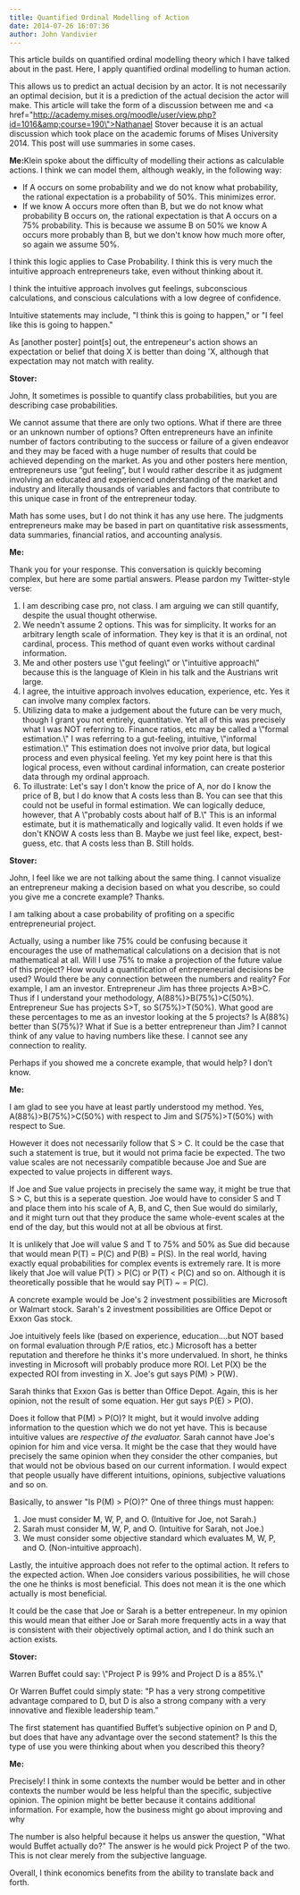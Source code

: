 ```yaml
---
title: Quantified Ordinal Modelling of Action
date: 2014-07-26 16:07:36
author: John Vandivier
---
```




This article builds on quantified ordinal modelling theory which I have talked about in the past. Here, I apply quantified ordinal modelling to human action.

This allows us to predict an actual decision by an actor. It is not necessarily an optimal decision, but it is a prediction of the actual decision the actor will make. This article will take the form of a discussion between me and <a href=\"http://academy.mises.org/moodle/user/view.php?id=1016&amp;course=190\">Nathanael Stover</a> because it is an actual discussion which took place on the academic forums of Mises University 2014. This post will use summaries in some cases.
<div class=\"no-overflow\">
<div class=\"content\">
<div class=\"posting fullpost\"><strong>Me:</strong>Klein spoke about the difficulty of modelling their actions as calculable actions. I think we can model them, although weakly, in the following way:
<ul>
	<li>If A occurs on some probability and we do not know what probability, the rational expectation is a probability of 50%. This minimizes error.</li>
	<li>If we know A occurs more often than B, but we do not know what probability B occurs on, the rational expectation is that A occurs on a 75% probability. This is because we assume B on 50% we know A occurs more probably than B, but we don't know how much more ofter, so again we assume 50%.</li>
</ul>
I think this logic applies to Case Probability. I think this is very much the intuitive approach entrepreneurs take, even without thinking about it.

I think the intuitive approach involves gut feelings, subconscious calculations, and conscious calculations with a low degree of confidence.

</div>
</div>
</div>
<div class=\"indent\">
<div class=\"indent\">
<div class=\"forumpost clearfix\">
<div class=\"row maincontent clearfix\">
<div class=\"no-overflow\">
<div class=\"content\">
<div class=\"posting fullpost\">

Intuitive statements may include, \"I think this is going to happen,\" or \"I feel like this is going to happen.\"

As [another poster] point[s] out, the entrepeneur's action shows an expectation or belief that doing X is better than doing 'X, although that expectation may not match with reality.

</div>
</div>
</div>
</div>
</div>
</div>
</div>
<div class=\"forumpost clearfix\">
<div class=\"row maincontent clearfix\">
<div class=\"left\">
<div class=\"grouppictures\"><strong>Stover:</strong></div>
</div>
<div class=\"no-overflow\">
<div class=\"content\">
<div class=\"posting fullpost\">

John, It sometimes is possible to quantify class probabilities, but you are describing case probabilities.

We cannot assume that there are only two options. What if there are three or an unknown number of options? Often entrepreneurs have an infinite number of factors contributing to the success or failure of a given endeavor and they may be faced with a huge number of results that could be achieved depending on the market. As you and other posters here mention, entrepreneurs use “gut feeling”, but I would rather describe it as judgment involving an educated and experienced understanding of the market and industry and literally thousands of variables and factors that contribute to this unique case in front of the entrepreneur today.

Math has some uses, but I do not think it has any use here. The judgments entrepreneurs make may be based in part on quantitative risk assessments, data summaries, financial ratios, and accounting analysis.

<strong>Me:</strong>

</div>
</div>
</div>
</div>
</div>
<div class=\"forumpost clearfix\">
<div class=\"row maincontent clearfix\">
<div class=\"no-overflow\">
<div class=\"content\">
<div class=\"posting fullpost\">

Thank you for your response. This conversation is quickly becoming complex, but here are some partial answers. Please pardon my Twitter-style verse:
<ol>
	<li>I am describing case pro, not class. I am arguing we can still quantify, despite the usual thought otherwise.</li>
	<li>We needn't assume 2 options. This was for simplicity. It works for an arbitrary length scale of information. They key is that it is an ordinal, not cardinal, process. This method of quant even works without cardinal information.</li>
	<li>Me and other posters use \"gut feeling\" or \"intuitive approach\" because this is the language of Klein in his talk and the Austrians writ large.</li>
	<li>I agree, the intuitive approach involves education, experience, etc. Yes it can involve many complex factors.</li>
	<li>Utilizing data to make a judgement about the future can be very much, though I grant you not entirely, quantitative. Yet all of this was precisely what I was NOT referring to. Finance ratios, etc may be called a \"formal estimation.\" I was referring to a gut-feeling, intuitive, \"informal estimation.\" This estimation does not involve prior data, but logical process and even physical feeling. Yet my key point here is that this logical process, even without cardinal information, can create posterior data through my ordinal approach.</li>
	<li>To illustrate: Let's say I don't know the price of A, nor do I know the price of B, but I do know that A costs less than B. You can see that this could not be useful in formal estimation. We can logically deduce, however, that A \"probably costs about half of B.\" This is an informal estimate, but it is mathematically and logically valid. It even holds if we don't KNOW A costs less than B. Maybe we just feel like, expect, best-guess, etc. that A costs less than B. Still holds.</li>
</ol>
</div>
</div>
</div>
</div>
<div class=\"row side\">
<div class=\"forumpost clearfix\"><strong>Stover:</strong>
<div class=\"row maincontent clearfix\">
<div class=\"no-overflow\">
<div class=\"content\">
<div class=\"posting fullpost\">

John, I feel like we are not talking about the same thing. I cannot visualize an entrepreneur making a decision based on what you describe, so could you give me a concrete example? Thanks.

I am talking about a case probability of profiting on a specific entrepreneurial project.

Actually, using a number like 75% could be confusing because it encourages the use of mathematical calculations on a decision that is not mathematical at all. Will I use 75% to make a projection of the future value of this project? How would a quantification of entrepreneurial decisions be used? Would there be any connection between the numbers and reality? For example, I am an investor. Entrepreneur Jim has three projects A&gt;B&gt;C. Thus if I understand your methodology, A(88%)&gt;B(75%)&gt;C(50%). Entrepreneur Sue has projects S&gt;T, so S(75%)&gt;T(50%). What good are these percentages to me as an investor looking at the 5 projects? Is A(88%) better than S(75%)? What if Sue is a better entrepreneur than Jim? I cannot think of any value to having numbers like these. I cannot see any connection to reality.

Perhaps if you showed me a concrete example, that would help? I don’t know.

<strong>Me:</strong>

</div>
</div>
</div>
</div>
</div>
</div>
</div>
<div class=\"indent\">
<div class=\"indent\">
<div class=\"forumpost clearfix\">
<div class=\"row maincontent clearfix\">
<div class=\"no-overflow\">
<div class=\"content\">
<div class=\"posting fullpost\">

I am glad to see you have at least partly understood my method. Yes, A(88%)&gt;B(75%)&gt;C(50%) with respect to Jim and S(75%)&gt;T(50%) with respect to Sue.

However it does not necessarily follow that S &gt; C. It could be the case that such a statement is true, but it would not prima facie be expected. The two value scales are not necessarily compatible because Joe and Sue are expected to value projects in different ways.

If Joe and Sue value projects in precisely the same way, it might be true that S &gt; C, but this is a seperate question. Joe would have to consider S and T and place them into his scale of A, B, and C, then Sue would do similarly, and it might turn out that they produce the same whole-event scales at the end of the day, but this would not at all be obvious at first.

It is unlikely that Joe will value S and T to 75% and 50% as Sue did because that would mean P(T) = P(C) and P(B) = P(S). In the real world, having exactly equal probabilities for complex events is extremely rare. It is more likely that Joe will value P(T) &gt; P(C) or P(T) &lt; P(C) and so on. Although it is theoretically possible that he would say P(T) ~ = P(C).

A concrete example would be Joe's 2 investment possibilities are Microsoft or Walmart stock. Sarah's 2 investment possibilities are Office Depot or Exxon Gas stock.

Joe intuitively feels like (based on experience, education....but NOT based on formal evaluation through P/E ratios, etc.) Microsoft has a better reputation and therefore he thinks it's more undervalued. In short, he thinks investing in Microsoft will probably produce more ROI. Let P(X) be the expected ROI from investing in X. Joe's gut says P(M) &gt; P(W).

Sarah thinks that Exxon Gas is better than Office Depot. Again, this is her opinion, not the result of some equation. Her gut says P(E) &gt; P(O).

Does it follow that P(M) &gt; P(O)? It might, but it would involve adding information to the question which we do not yet have. This is because intuitive values are <em>respective of the evaluator.</em> Sarah cannot have Joe's opinion for him and vice versa. It might be the case that they would have precisely the same opinion when they consider the other companies, but that would not be obvious based on our current information. I would expect that people usually have different intuitions, opinions, subjective valuations and so on.

Basically, to answer \"Is P(M) &gt; P(O)?\" One of three things must happen:
<ol>
	<li>Joe must consider M, W, P, and O. (Intuitive for Joe, not Sarah.)</li>
	<li>Sarah must consider M, W, P, and O. (Intuitive for Sarah, not Joe.)</li>
	<li>We must consider some objective standard which evaluates M, W, P, and O. (Non-intuitive approach).</li>
</ol>
Lastly, the intuitive approach does not refer to the optimal action. It refers to the expected action. When Joe considers various possibilities, he will chose the one he thinks is most beneficial. This does not mean it is the one which actually is most beneficial.

It could be the case that Joe or Sarah is a better entrepeneur. In my opinion this would mean that either Joe or Sarah more frequently acts in a way that is consistent with their objectively optimal action, and I do think such an action exists.

<strong>Stover:</strong>

</div>
</div>
</div>
</div>
</div>
</div>
</div>
Warren Buffet could say: \"Project P is 99% and Project D is a 85%.\"

Or Warren Buffet could simply state: \"P has a very strong competitive advantage compared to D, but D is also a strong company with a very innovative and flexible leadership team.”

The first statement has quantified Buffet’s subjective opinion on P and D, but does that have any advantage over the second statement? Is this the type of use you were thinking about when you described this theory?

<strong>Me:</strong>

Precisely! I think in some contexts the number would be better and in other contexts the number would be less helpful than the specific, subjective opinion. The opinion might be better because it contains additional information. For example, how the business might go about improving and why

The number is also helpful because it helps us answer the question, \"What would Buffet actually do?\" The answer is he would pick Project P of the two. This is not clear merely from the subjective language.

Overall, I think economics benefits from the ability to translate back and forth.